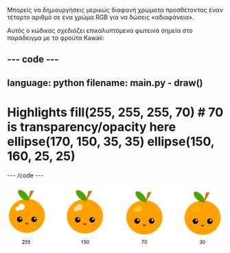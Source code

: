 Μπορείς να δημιουργήσεις μερικώς διαφανή χρώματα προσθέτοντας έναν τέταρτο αριθμό σε ένα χρώμα RGB για να δώσεις «αδιαφάνεια».

Αυτός ο κώδικας σχεδιάζει επικαλυπτόμενα φωτεινά σημεία στο παράδειγμα με τα φρούτα Kawaii:

--- code ---
---
language: python
filename: main.py - draw()
---

  # Highlights fill(255, 255, 255, 70) # 70 is transparency/opacity here ellipse(170, 150, 35, 35) ellipse(150, 160, 25, 25)

--- /code ---

![εικόνα φρούτων kawaii με φωτεινά σημεία σε διαφορετικές αδιαφάνειες: 30, 70, 150, 255. Το 30 είναι πιο αδιαφανές και το 255 είναι λιγότερο αδιαφανές](images/opacity.png)

